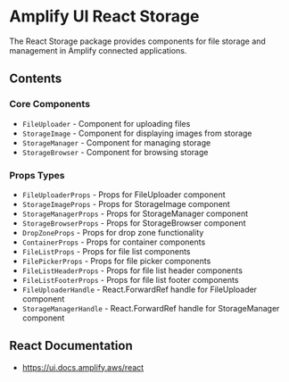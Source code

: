 # Amplify UI React Storage

The React Storage package provides components for file storage and management in Amplify connected applications.

## Contents

### Core Components

- `FileUploader` - Component for uploading files
- `StorageImage` - Component for displaying images from storage
- `StorageManager` - Component for managing storage
- `StorageBrowser` - Component for browsing storage

### Props Types

- `FileUploaderProps` - Props for FileUploader component
- `StorageImageProps` - Props for StorageImage component
- `StorageManagerProps` - Props for StorageManager component
- `StorageBrowserProps` - Props for StorageBrowser component
- `DropZoneProps` - Props for drop zone functionality
- `ContainerProps` - Props for container components
- `FileListProps` - Props for file list components
- `FilePickerProps` - Props for file picker components
- `FileListHeaderProps` - Props for file list header components
- `FileListFooterProps` - Props for file list footer components
- `FileUploaderHandle` - React.ForwardRef handle for FileUploader component
- `StorageManagerHandle` - React.ForwardRef handle for StorageManager component

## React Documentation

- https://ui.docs.amplify.aws/react
